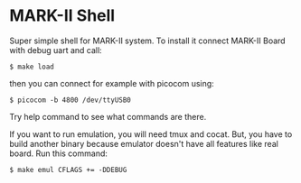 # MARK-II Shell

Super simple shell for MARK-II system. To install it connect MARK-II Board with debug uart and call:

```
$ make load
```
then you can connect for example with picocom using:

```
$ picocom -b 4800 /dev/ttyUSB0
```

Try help command to see what commands are there.

If you want to run emulation, you will need tmux and cocat. But, you have to build another binary because emulator doesn't have all features like real board. Run this command:

```
$ make emul CFLAGS += -DDEBUG
```

